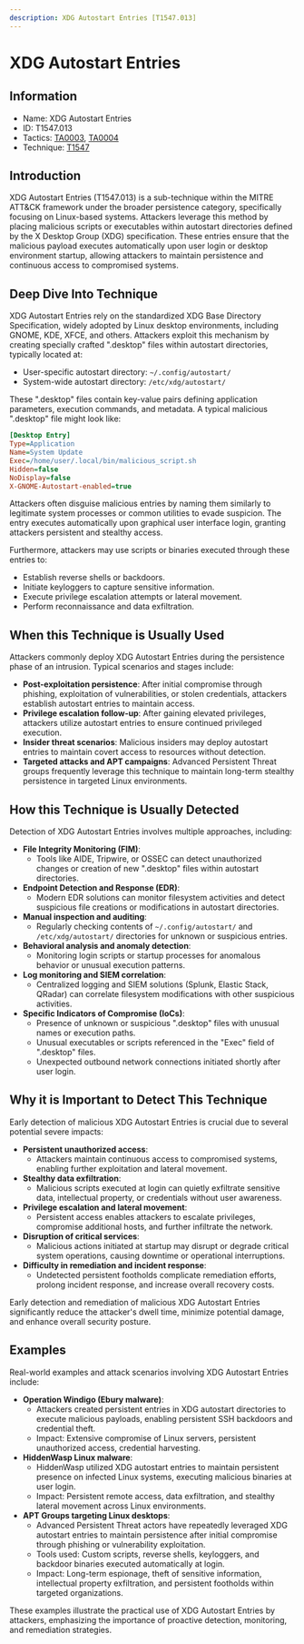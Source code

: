```yaml
---
description: XDG Autostart Entries [T1547.013]
---
```


# XDG Autostart Entries

## Information

* Name: XDG Autostart Entries
* ID: T1547.013
* Tactics: [TA0003](../../ta0003/), [TA0004](../)
* Technique: [T1547](./)

## Introduction

XDG Autostart Entries (T1547.013) is a sub-technique within the MITRE ATT\&CK framework under the broader persistence category, specifically focusing on Linux-based systems. Attackers leverage this method by placing malicious scripts or executables within autostart directories defined by the X Desktop Group (XDG) specification. These entries ensure that the malicious payload executes automatically upon user login or desktop environment startup, allowing attackers to maintain persistence and continuous access to compromised systems.

## Deep Dive Into Technique

XDG Autostart Entries rely on the standardized XDG Base Directory Specification, widely adopted by Linux desktop environments, including GNOME, KDE, XFCE, and others. Attackers exploit this mechanism by creating specially crafted ".desktop" files within autostart directories, typically located at:

* User-specific autostart directory: `~/.config/autostart/`
* System-wide autostart directory: `/etc/xdg/autostart/`

These ".desktop" files contain key-value pairs defining application parameters, execution commands, and metadata. A typical malicious ".desktop" file might look like:

```ini
[Desktop Entry]
Type=Application
Name=System Update
Exec=/home/user/.local/bin/malicious_script.sh
Hidden=false
NoDisplay=false
X-GNOME-Autostart-enabled=true
```

Attackers often disguise malicious entries by naming them similarly to legitimate system processes or common utilities to evade suspicion. The entry executes automatically upon graphical user interface login, granting attackers persistent and stealthy access.

Furthermore, attackers may use scripts or binaries executed through these entries to:

* Establish reverse shells or backdoors.
* Initiate keyloggers to capture sensitive information.
* Execute privilege escalation attempts or lateral movement.
* Perform reconnaissance and data exfiltration.

## When this Technique is Usually Used

Attackers commonly deploy XDG Autostart Entries during the persistence phase of an intrusion. Typical scenarios and stages include:

* **Post-exploitation persistence**: After initial compromise through phishing, exploitation of vulnerabilities, or stolen credentials, attackers establish autostart entries to maintain access.
* **Privilege escalation follow-up**: After gaining elevated privileges, attackers utilize autostart entries to ensure continued privileged execution.
* **Insider threat scenarios**: Malicious insiders may deploy autostart entries to maintain covert access to resources without detection.
* **Targeted attacks and APT campaigns**: Advanced Persistent Threat groups frequently leverage this technique to maintain long-term stealthy persistence in targeted Linux environments.

## How this Technique is Usually Detected

Detection of XDG Autostart Entries involves multiple approaches, including:

* **File Integrity Monitoring (FIM)**:
  * Tools like AIDE, Tripwire, or OSSEC can detect unauthorized changes or creation of new ".desktop" files within autostart directories.
* **Endpoint Detection and Response (EDR)**:
  * Modern EDR solutions can monitor filesystem activities and detect suspicious file creations or modifications in autostart directories.
* **Manual inspection and auditing**:
  * Regularly checking contents of `~/.config/autostart/` and `/etc/xdg/autostart/` directories for unknown or suspicious entries.
* **Behavioral analysis and anomaly detection**:
  * Monitoring login scripts or startup processes for anomalous behavior or unusual execution patterns.
* **Log monitoring and SIEM correlation**:
  * Centralized logging and SIEM solutions (Splunk, Elastic Stack, QRadar) can correlate filesystem modifications with other suspicious activities.
* **Specific Indicators of Compromise (IoCs)**:
  * Presence of unknown or suspicious ".desktop" files with unusual names or execution paths.
  * Unusual executables or scripts referenced in the "Exec" field of ".desktop" files.
  * Unexpected outbound network connections initiated shortly after user login.

## Why it is Important to Detect This Technique

Early detection of malicious XDG Autostart Entries is crucial due to several potential severe impacts:

* **Persistent unauthorized access**:
  * Attackers maintain continuous access to compromised systems, enabling further exploitation and lateral movement.
* **Stealthy data exfiltration**:
  * Malicious scripts executed at login can quietly exfiltrate sensitive data, intellectual property, or credentials without user awareness.
* **Privilege escalation and lateral movement**:
  * Persistent access enables attackers to escalate privileges, compromise additional hosts, and further infiltrate the network.
* **Disruption of critical services**:
  * Malicious actions initiated at startup may disrupt or degrade critical system operations, causing downtime or operational interruptions.
* **Difficulty in remediation and incident response**:
  * Undetected persistent footholds complicate remediation efforts, prolong incident response, and increase overall recovery costs.

Early detection and remediation of malicious XDG Autostart Entries significantly reduce the attacker's dwell time, minimize potential damage, and enhance overall security posture.

## Examples

Real-world examples and attack scenarios involving XDG Autostart Entries include:

* **Operation Windigo (Ebury malware)**:
  * Attackers created persistent entries in XDG autostart directories to execute malicious payloads, enabling persistent SSH backdoors and credential theft.
  * Impact: Extensive compromise of Linux servers, persistent unauthorized access, credential harvesting.
* **HiddenWasp Linux malware**:
  * HiddenWasp utilized XDG autostart entries to maintain persistent presence on infected Linux systems, executing malicious binaries at user login.
  * Impact: Persistent remote access, data exfiltration, and stealthy lateral movement across Linux environments.
* **APT Groups targeting Linux desktops**:
  * Advanced Persistent Threat actors have repeatedly leveraged XDG autostart entries to maintain persistence after initial compromise through phishing or vulnerability exploitation.
  * Tools used: Custom scripts, reverse shells, keyloggers, and backdoor binaries executed automatically at login.
  * Impact: Long-term espionage, theft of sensitive information, intellectual property exfiltration, and persistent footholds within targeted organizations.

These examples illustrate the practical use of XDG Autostart Entries by attackers, emphasizing the importance of proactive detection, monitoring, and remediation strategies.
